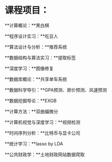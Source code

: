 # 课程项目：

**计算概论：**黑白棋

**程序设计实习：**吃豆人

**算法设计与分析：**推荐系统

**数据结构与算法实习：**提取标签

**深度学习：**图像修复

**数据库概论：**共享单车系统

**数据科学导引：**GPA预测、房价预测、风速预测

**数据挖掘导论：**EXGB

**计算方法：**双曲偏微分

**计算机视觉与深度学习：**视频检测

**时间序列分析：**比特币与显卡公司

**统计学习：**lasso by LDA

**公共财政学：**土地财政网站数据爬取

